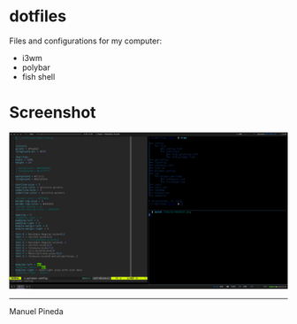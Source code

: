 # dotfiles

Files and configurations for my computer:

- i3wm
- polybar
- fish shell


# Screenshot

![Screenshot](./screenshot.png)

--------------

Manuel Pineda